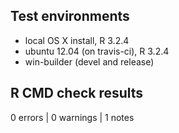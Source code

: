 ## Test environments
* local OS X install, R 3.2.4
* ubuntu 12.04 (on travis-ci), R 3.2.4
* win-builder (devel and release)

## R CMD check results

0 errors | 0 warnings | 1 notes
